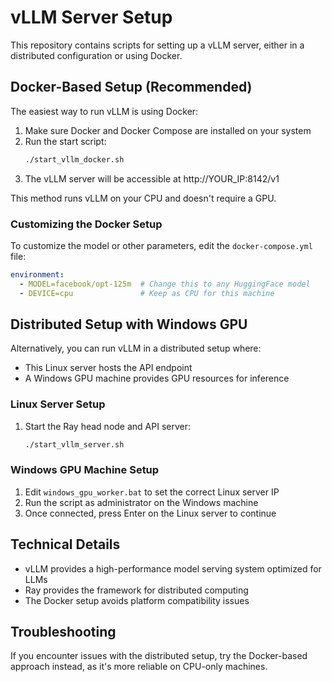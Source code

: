 # vLLM Server Setup

This repository contains scripts for setting up a vLLM server, either in a distributed configuration or using Docker.

## Docker-Based Setup (Recommended)

The easiest way to run vLLM is using Docker:

1. Make sure Docker and Docker Compose are installed on your system
2. Run the start script:
   ```bash
   ./start_vllm_docker.sh
   ```
3. The vLLM server will be accessible at http://YOUR_IP:8142/v1

This method runs vLLM on your CPU and doesn't require a GPU.

### Customizing the Docker Setup

To customize the model or other parameters, edit the `docker-compose.yml` file:

```yaml
environment:
  - MODEL=facebook/opt-125m  # Change this to any HuggingFace model
  - DEVICE=cpu               # Keep as CPU for this machine
```

## Distributed Setup with Windows GPU

Alternatively, you can run vLLM in a distributed setup where:
- This Linux server hosts the API endpoint
- A Windows GPU machine provides GPU resources for inference

### Linux Server Setup

1. Start the Ray head node and API server:
   ```bash
   ./start_vllm_server.sh
   ```

### Windows GPU Machine Setup

1. Edit `windows_gpu_worker.bat` to set the correct Linux server IP
2. Run the script as administrator on the Windows machine
3. Once connected, press Enter on the Linux server to continue

## Technical Details

- vLLM provides a high-performance model serving system optimized for LLMs
- Ray provides the framework for distributed computing
- The Docker setup avoids platform compatibility issues

## Troubleshooting

If you encounter issues with the distributed setup, try the Docker-based approach instead, as it's more reliable on CPU-only machines.